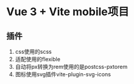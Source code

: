 # Vue 3 + Vite mobile项目

## 插件
1. css使用的scss
2. 适配使用的flexible
3. 自动将px转换为rem使用的是postcss-pxtorem
4. 图标使用svg插件vite-plugin-svg-icons



